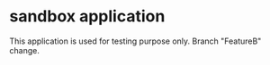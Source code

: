 sandbox application
==================

This application is used for testing purpose only.
Branch "FeatureB" change.

